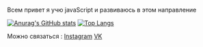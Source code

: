 Всем привет я учю javaScript и развиваюсь в этом направление 

[![Anurag's GitHub stats](https://github-readme-stats.vercel.app/api?username=denis991&show_icons=true&theme=chartreuse-dark&hide=dark)](https://github.com/anuraghazra/github-readme-stats)
[![Top Langs](https://github-readme-stats.vercel.app/api/top-langs/?username=anuraghazra&layout=compact)](https://github.com/anuraghazra/github-readme-stats)


Можно связаться : [Instagram](https://www.instagram.com/denis.991/)     [VK](https://vk.com/denis991)                                                                                   



